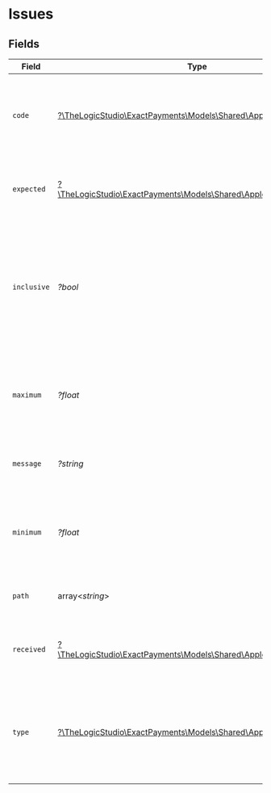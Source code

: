 # Issues


## Fields

| Field                                                                                                                                           | Type                                                                                                                                            | Required                                                                                                                                        | Description                                                                                                                                     | Example                                                                                                                                         |
| ----------------------------------------------------------------------------------------------------------------------------------------------- | ----------------------------------------------------------------------------------------------------------------------------------------------- | ----------------------------------------------------------------------------------------------------------------------------------------------- | ----------------------------------------------------------------------------------------------------------------------------------------------- | ----------------------------------------------------------------------------------------------------------------------------------------------- |
| `code`                                                                                                                                          | [?\TheLogicStudio\ExactPayments\Models\Shared\AppleError400Code](../../Models/Shared/AppleError400Code.md)                                      | :heavy_minus_sign:                                                                                                                              | Validation error code. The retrieved value will drive which extra fields will be shown.                                                         | too_small                                                                                                                                       |
| `expected`                                                                                                                                      | [?\TheLogicStudio\ExactPayments\Models\Shared\AppleError400Expected](../../Models/Shared/AppleError400Expected.md)                              | :heavy_minus_sign:                                                                                                                              | Expected field type. It is only retrieved when `code = invalid_type`.                                                                           | array                                                                                                                                           |
| `inclusive`                                                                                                                                     | *?bool*                                                                                                                                         | :heavy_minus_sign:                                                                                                                              | Whether the minimum or maximum is included in the range of acceptable values. It is only retrieved when `code = too_small` or `code = too_big`. | true                                                                                                                                            |
| `maximum`                                                                                                                                       | *?float*                                                                                                                                        | :heavy_minus_sign:                                                                                                                              | The expected maximum length/value. It is only retrieved when `code = too_big`.                                                                  | 100                                                                                                                                             |
| `message`                                                                                                                                       | *?string*                                                                                                                                       | :heavy_minus_sign:                                                                                                                              | Message explaining the validation error.                                                                                                        | Array must contain at least 1 element(s)                                                                                                        |
| `minimum`                                                                                                                                       | *?float*                                                                                                                                        | :heavy_minus_sign:                                                                                                                              | The expected minimum length/value. It is only retrieved when `code = too_small`.                                                                | 1                                                                                                                                               |
| `path`                                                                                                                                          | array<*string*>                                                                                                                                 | :heavy_minus_sign:                                                                                                                              | Field location in the request body.                                                                                                             | [<br/>"domains"<br/>]                                                                                                                           |
| `received`                                                                                                                                      | [?\TheLogicStudio\ExactPayments\Models\Shared\AppleError400Received](../../Models/Shared/AppleError400Received.md)                              | :heavy_minus_sign:                                                                                                                              | Field type received. It is only retrieved when `code = invalid_type`.                                                                           | string                                                                                                                                          |
| `type`                                                                                                                                          | [?\TheLogicStudio\ExactPayments\Models\Shared\AppleError400Type](../../Models/Shared/AppleError400Type.md)                                      | :heavy_minus_sign:                                                                                                                              | The type of the data failing validation. It is only retrieved when `code = too_small` or `code = too_big`.                                      | array                                                                                                                                           |